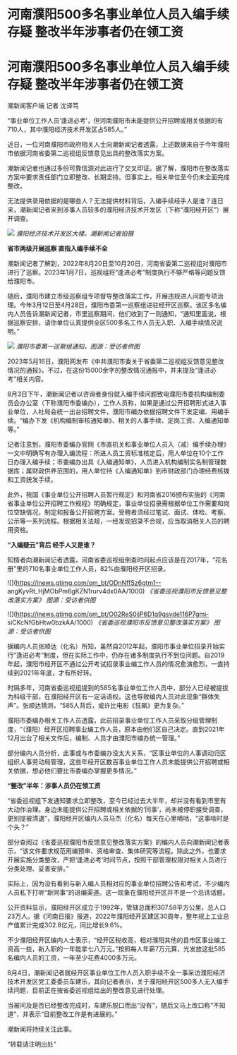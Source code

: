 # 河南濮阳500多名事业单位人员入编手续存疑 整改半年涉事者仍在领工资

# 河南濮阳500多名事业单位人员入编手续存疑 整改半年涉事者仍在领工资

潮新闻客户端 记者 沈译笃

“事业单位工作人员‘逢进必考’，但河南濮阳市未能提供公开招聘或相关依据的有710人，其中濮阳经济技术开发区占585人。”

近日，一位河南濮阳市政府相关人士向潮新闻记者透露，上述数据来自于今年濮阳市依据河南省委第二巡视组反馈意见出具的整改落实方案。

潮新闻记者也通过多份可靠信源对此进行了交叉印证。据了解，濮阳市在整改落实方案中要求责任部门立即整改、长期坚持。但事实上，相关单位至今仍未全面完成整改。

无法提供录用依据的是哪些人？无法提供材料背后，入编手续经手人是谁？连日来，潮新闻记者来到涉事人员较多的濮阳经济技术开发区（下称“濮阳经开区”）展开调查。

![](https://inews.gtimg.com/om_bt/OUu-6XJB0PW-z2WbZpA6AF3JgVVNFoMxnADnucILQeKhcAA/1000)
_濮阳经济技术开发区大楼。潮新闻记者拍摄_

**省市两级开展巡察 直指入编手续不全**

潮新闻记者了解到，2022年8月20日至10月20日，河南省委第二巡视组对濮阳市进行了巡察。2023年1月7日，巡视组将“逢进必考”制度执行不够严格等问题反馈给濮阳市。

随后，濮阳市建立市级巡察组专项督导整改落实工作，开展违规进人问题专项治理。今年3月12日至4月28日，濮阳市委第一巡察组进驻经开区巡察。该区多名编内人员告诉潮新闻记者，市里巡察期间，他们收到了一则通知，“通知里面说，根据巡察安排，请你单位认真提供全区500多名工作人员无入职、入编手续情况说明。”

![](https://inews.gtimg.com/om_bt/OraPQLZqvSP6imx3uplmXrs3CHlS5ggYpMLjBHT1Uq620AA/1000)
_濮阳市委第一巡察组通知。图源：受访者供图_

2023年5月16日，濮阳网发布《中共濮阳市委关于省委第二巡视组反馈意见整改情况的通报》。不过，在这份15000余字的整改情况通报中，并未提及“逢进必考”相关内容。

8月3日下午，潮新闻记者以咨询者身份就入编手续问题致电濮阳市委机构编制委员会办公室（下称濮阳市委编办），工作人员称，如果是通过公开招聘形式进入事业单位，人社局会统一出台招聘文件，濮阳市编办依据招聘文件下发定编、用编手续。“编办下发《机构编制审核通知单》、相关的人事手续、定岗工资、入编通知单等。”

记者注意到，濮阳市委编办官网《市直机关和事业单位人员入（减）编手续办理》一文中明确写有办理入编流程：所进人员工资标准核定后，用人单位在10个工作日办理入编手续；市委编办出具《入编通知单》，人员进入机构编制实名制管理数据库；属财政供养范围的，用人单位持《入编通知单》到市财政部门办理经费核拨和工资统发手续。

此外，我国《事业单位公开招聘人员暂行规定》和河南省2016颁布实施的《河南省事业单位公开招聘工作规程》明确规定，事业单位招录需根据单位工作需要和岗位空缺情况，制定和报备公开招聘方案。受聘者须经过笔试、面试、体检、考察、公示等一系列流程。根据相关法规，一经发现招录不合规，应当取消相关人员的聘用资格。

**“入编疑云”背后 经手人又是谁？**

知情者向潮新闻记者透露，河南省委巡视组倒查时间起点应该是在2017年，“花名册”里的710名事业单位工作人员，82%由濮阳经开区招录。

![](https://inews.gtimg.com/om_bt/ODnNffSz6gtm1--
angKyvRt_HjMObPm6gKZN1rurv4dx0AA/1000) _《省委巡视濮阳市反馈意见整改落实方案》 图源：受访者供图_

![](https://inews.gtimg.com/om_bt/O02ReS0ijP6D1q9gsvde116P7gmi-
siCKcNfGbHtw0bzkAA/1000) _《省委巡视濮阳市反馈意见整改落实方案》 图源：受访者供图_

据编内人员张顺达（化名）所知，虽然自2012年起，濮阳市事业单位招录开始实行“逢进必考”制度，但在实际工作中，仍存在诸多制度执行不到位问题。自2019年起，濮阳市经开区不通过公开考试招录事业编工作人员的情况愈演愈烈，一直持续到2021年年底，才有所好转。

时隔多年，河南省委巡视组提到的585名事业单位工作人员中，部分人已经被提拔为科级干部，在濮阳经开区有一定话语权。这也导致编内人员对此现象“群体失声”。张顺达猜测，“585人背后，或许比电影《狂飙》更为复杂。”

濮阳市委编办相关工作人员透露，此前招录事业单位工作人员采取分级管理制度，“（濮阳）经开区招聘事业编工作人员，原本由他们区自己决定。直到2021年12月出台了相关文件后，编制、人员才由濮阳市编办统一管理。”

部分编内人员分析，此事或与市委编办没太大关系，“区事业单位的人事调动归区组织人事劳动局管理，这些年经开区数百事业单位工作人员未能提供公开招聘或相关依据，想必他们要比市委编办掌握更多情况。”

**“整改”半年：涉事人员仍在领工资**

“省委巡视组下发通知要求立即整改，至今已经过去大半年，却并没有看到市里有大动作治理。身边未能提供公开招聘或相关依据的‘同事’，尚未被停职接受调查，更别提被清退”，濮阳经开区编内人员马杰（化名）每天在心里嘀咕，“这事啥时是个头？”

部分查阅过《省委巡视濮阳市反馈意见整改落实方案》的编内人员向潮新闻记者表示，“该文件要求规范用编预审、资格审查、集体研究等流程。除此之外，也要求开展实施分类整改，严把‘逢进必考’时间节点，按照干部管理权限对相关人员进行分类处理、妥善安排。”

实际上，因为没有看到与新入编人员相对应的事业单位招聘公告和考试，不少编内人员私下打听“新同事”的进编渠道。这一现象在濮阳经开区并不是一个忌讳话题。

公开资料显示，濮阳经开区成立于1992年，管辖总面积307.58平方公里，总人口23万人。据《河南日报》报道，2022年濮阳经开区建区30周年，整年规上工业总产值累计完成302.8亿元，同比增长9.6%。

不少濮阳经开区编内人士表示，“经开区税收高，相对濮阳其他的县市区事业编工资高一些，新入职的一年能拿七八万元。”按照每人年薪7万元算，光发放这批585名编内人员的工资，一年至少花费4000多万元。

8月4日，潮新闻记者就经开区事业单位工作人员入职手续不全一事采访濮阳经济技术开发区党工委委员车建乐，其向记者表示，关于濮阳经开区500多人无入编手续问题，目前正在按省委巡视组给出的整改意见进行处理。

当被问及是否已经整改完成时，车建乐脱口而出“没有”，随后又马上改口称“不知道”，并表示“目前整改工作是有进展的。”

潮新闻将持续关注此事。

“转载请注明出处”

